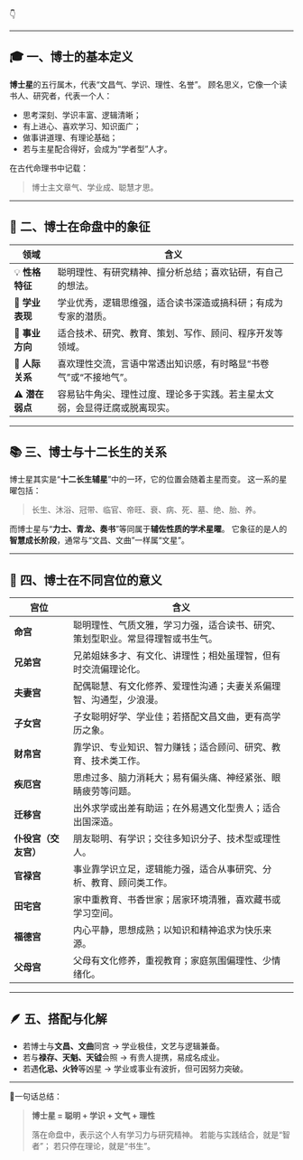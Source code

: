 👇

------

## 🎓 一、博士的基本定义

**博士星**的五行属木，代表“文昌气、学识、理性、名誉”。
 顾名思义，它像一个读书人、研究者，代表一个人：

- 思考深刻、学识丰富、逻辑清晰；
- 有上进心、喜欢学习、知识面广；
- 做事讲道理、有理论基础；
- 若与主星配合得好，会成为“学者型”人才。

在古代命理书中记载：

> 博士主文章气、学业成、聪慧才思。

------

## 🧠 二、博士在命盘中的象征

| 领域           | 含义                                                         |
| -------------- | ------------------------------------------------------------ |
| 💡 **性格特征** | 聪明理性、有研究精神、擅分析总结；喜欢钻研，有自己的想法。   |
| 🏫 **学业表现** | 学业优秀，逻辑思维强，适合读书深造或搞科研；有成为专家的潜质。 |
| 💼 **事业方向** | 适合技术、研究、教育、策划、写作、顾问、程序开发等领域。     |
| 💬 **人际关系** | 喜欢理性交流，言语中常透出知识感，有时略显“书卷气”或“不接地气”。 |
| ⚠️ **潜在弱点** | 容易钻牛角尖、理性过度、理论多于实践。若主星太文弱，会显得迂腐或脱离现实。 |

------

## 📚 三、博士与十二长生的关系

博士星其实是“**十二长生辅星**”中的一环，它的位置会随着主星而变。
 这一系的星曜包括：

> 长生、沐浴、冠带、临官、帝旺、衰、病、死、墓、绝、胎、养。

而博士星与“**力士、青龙、奏书**”等同属于**辅佐性质的学术星曜**。
 它象征的是人的**智慧成长阶段**，通常与“文昌、文曲”一样属“文星”。

------

## 🌟 四、博士在不同宫位的意义

| 宫位                 | 含义                                                         |
| -------------------- | ------------------------------------------------------------ |
| **命宫**             | 聪明理性、气质文雅，学习力强，适合读书、研究、策划型职业。常显得理智或书生气。 |
| **兄弟宫**           | 兄弟姐妹多才、有文化、讲理性；相处虽理智，但有时交流偏理论化。 |
| **夫妻宫**           | 配偶聪慧、有文化修养、爱理性沟通；夫妻关系偏理智、沟通型，少浪漫。 |
| **子女宫**           | 子女聪明好学、学业佳；若搭配文昌文曲，更有高学历之象。       |
| **财帛宫**           | 靠学识、专业知识、智力赚钱；适合顾问、研究、教育、技术类工作。 |
| **疾厄宫**           | 思虑过多、脑力消耗大；易有偏头痛、神经紧张、眼睛疲劳等问题。 |
| **迁移宫**           | 出外求学或出差有助运；在外易遇文化型贵人；适合出国深造。     |
| **仆役宫（交友宫）** | 朋友聪明、有学识；交往多知识分子、技术型或理性人。           |
| **官禄宫**           | 事业靠学识立足，逻辑能力强，适合从事研究、分析、教育、顾问类工作。 |
| **田宅宫**           | 家中重教育、书香世家；居家环境清雅，喜欢藏书或学习空间。     |
| **福德宫**           | 内心平静，思想成熟；以知识和精神追求为快乐来源。             |
| **父母宫**           | 父母有文化修养，重视教育；家庭氛围偏理性、少情绪化。         |

------

## 🪶 五、搭配与化解

- 若博士与**文昌、文曲**同宫 → 学业极佳，文艺与逻辑兼备。
- 若与**禄存、天魁、天钺**会照 → 有贵人提携，易成名成业。
- 若遇**化忌、火铃**等凶星 → 学业或事业有波折，但可因努力突破。

------

📖一句话总结：

> **博士星 = 聪明 + 学识 + 文气 + 理性**
>
> 落在命盘中，表示这个人有学习力与研究精神。
>  若能与实践结合，就是“智者”；
>  若只停在理论，就是“书生”。